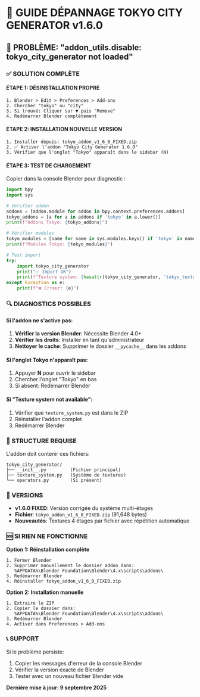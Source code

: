 # 🔧 GUIDE DÉPANNAGE TOKYO CITY GENERATOR v1.6.0

## 🚨 PROBLÈME: "addon_utils.disable: tokyo_city_generator not loaded"

### ✅ SOLUTION COMPLÈTE

#### ÉTAPE 1: DÉSINSTALLATION PROPRE
```
1. Blender > Edit > Preferences > Add-ons
2. Chercher "tokyo" ou "city"
3. Si trouvé: Cliquer sur ▼ puis "Remove"
4. Redémarrer Blender complètement
```

#### ÉTAPE 2: INSTALLATION NOUVELLE VERSION
```
1. Installer depuis: tokyo_addon_v1_6_0_FIXED.zip
2. ✅ Activer l'addon "Tokyo City Generator 1.6.0"
3. Vérifier que l'onglet "Tokyo" apparaît dans le sidebar (N)
```

#### ÉTAPE 3: TEST DE CHARGEMENT
Copier dans la console Blender pour diagnostic :

```python
import bpy
import sys

# Vérifier addon
addons = [addon.module for addon in bpy.context.preferences.addons]
tokyo_addons = [a for a in addons if 'tokyo' in a.lower()]
print(f"Addons Tokyo: {tokyo_addons}")

# Vérifier modules
tokyo_modules = [name for name in sys.modules.keys() if 'tokyo' in name.lower()]
print(f"Modules Tokyo: {tokyo_modules}")

# Test import
try:
    import tokyo_city_generator
    print("✅ Import OK")
    print(f"Texture system: {hasattr(tokyo_city_generator, 'tokyo_texture_system')}")
except Exception as e:
    print(f"❌ Erreur: {e}")
```

### 🔍 DIAGNOSTICS POSSIBLES

#### Si l'addon ne s'active pas:
1. **Vérifier la version Blender**: Nécessite Blender 4.0+
2. **Vérifier les droits**: Installer en tant qu'administrateur
3. **Nettoyer le cache**: Supprimer le dossier `__pycache__` dans les addons

#### Si l'onglet Tokyo n'apparaît pas:
1. Appuyer **N** pour ouvrir le sidebar
2. Chercher l'onglet "Tokyo" en bas
3. Si absent: Redémarrer Blender

#### Si "Texture system not available":
1. Vérifier que `texture_system.py` est dans le ZIP
2. Réinstaller l'addon complet
3. Redémarrer Blender

### 📁 STRUCTURE REQUISE

L'addon doit contenir ces fichiers:
```
tokyo_city_generator/
├── __init__.py         (Fichier principal)
├── texture_system.py   (Système de textures)
└── operators.py        (Si présent)
```

### 🎯 VERSIONS

- **v1.6.0 FIXED**: Version corrigée du système multi-étages
- **Fichier**: `tokyo_addon_v1_6_0_FIXED.zip` (91,648 bytes)
- **Nouveautés**: Textures 4 étages par fichier avec répétition automatique

### 🆘 SI RIEN NE FONCTIONNE

**Option 1: Réinstallation complète**
```
1. Fermer Blender
2. Supprimer manuellement le dossier addon dans:
   %APPDATA%\Blender Foundation\Blender\4.x\scripts\addons\
3. Redémarrer Blender
4. Réinstaller tokyo_addon_v1_6_0_FIXED.zip
```

**Option 2: Installation manuelle**
```
1. Extraire le ZIP
2. Copier le dossier dans:
   %APPDATA%\Blender Foundation\Blender\4.x\scripts\addons\
3. Redémarrer Blender
4. Activer dans Preferences > Add-ons
```

### 📞 SUPPORT

Si le problème persiste:
1. Copier les messages d'erreur de la console Blender
2. Vérifier la version exacte de Blender
3. Tester avec un nouveau fichier Blender vide

**Dernière mise à jour: 9 septembre 2025**

